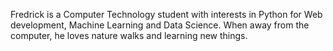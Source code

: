 Fredrick is a Computer Technology student with interests in Python for Web development, Machine Learning and Data Science. When away from the computer, he loves nature walks and learning new things. 